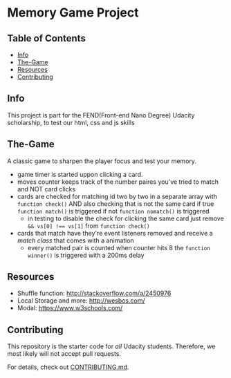 # Memory Game Project

## Table of Contents
* [Info](#info)
* [The-Game](#the-game)
* [Resources](#resources)
* [Contributing](#contributing)

## Info
This project is part for the FEND(Front-end Nano Degree) Udacity scholarship, to test our html, css and js skills 

## The-Game
A classic game to sharpen the player focus and test your memory. 
- game timer is started uppon clicking a card.
- moves counter keeps track of the number paires you've tried to match and NOT card clicks
- cards are checked for matching id two by two in a separate array with `function check()` AND also checking that is not the same card if true `function match()` is triggered if not `function nomatch()` is triggered
  * in testing to disable the check for clicking the same card just remove `&& vs[0] !== vs[1]` from `function check()` 
- cards that match have they're event listeners removed and receive a *match class* that comes with a animation
  * every matched pair is counted when counter hits 8 the `function winner()` is triggered with a 200ms delay 


## Resources
- Shuffle function: http://stackoverflow.com/a/2450976
- Local Storage and more: http://wesbos.com/
- Modal: https://www.w3schools.com/


## Contributing

This repository is the starter code for _all_ Udacity students. Therefore, we most likely will not accept pull requests.

For details, check out [CONTRIBUTING.md](CONTRIBUTING.md).
